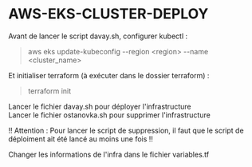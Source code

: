 # AWS-EKS-CLUSTER-DEPLOY
Avant de lancer le script davay.sh, configurer kubectl :  
> aws eks update-kubeconfig --region \<region\> --name \<cluster\_name\>  
  
Et initialiser terraform (à exécuter dans le dossier terraform) :  
> terraform init  

  
Lancer le fichier davay.sh pour déployer l'infrastructure  
Lancer le fichier ostanovka.sh pour supprimer l'infrastructure  
  
!! Attention : Pour lancer le script de suppression, il faut que le script de déploiment ait été lancé au moins une fois !!  
  
Changer les informations de l'infra dans le fichier variables.tf  
